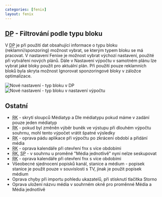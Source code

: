 ```yaml
---
categories: [fenix]
layout: fenix
---
```


## <abbr title="Detailní plán">DP</abbr> - Filtrování podle typu bloku
V  <abbr title="Detailní plán">DP</abbr> je při použití dat obsahující informace o typu bloku (reklamní/sponzoring) možnost vybrat, se kterým typem bloku se má pracovat. V nastavení Fenixe je možnost vybrat výchozí nastavení, použité při vytváření nových plánů. Dále v Nastavení výpočtu v samotném plánu lze vybrat jaké bloky použít pro aktuální plán. Při použití pouze reklamních bloků byla skryta možnost Ignorovat sponzoringové bloky v záložce optimalizace.

![Nové nastavení - typ bloku v DP]({{site.url}}/data/nastaveni_typ_bloku.png) ![Nové nastavení - typ bloku v nastavení výpočtu]({{site.url}}/data/nastaveni_vypoct_typ_bloku.png)

## Ostatní
<ul>
<li><abbr title="Reachové křivky">RK</abbr> - skrytí sloupců Médiatyp a Dle médiatypu pokud máme v zadání pouze jeden médiatyp</li>
<li><abbr title="Reachové křivky">RK</abbr> - pokud byl změněn výběr buněk ve výstupu při dlouhém výpočtu souhrnu, mohl tento výpočet vrátit špatné výsledky</li>
<li><abbr title="Reachové křivky">RK</abbr> - oprava pádu aplikace při výpočtu po zkrácení období a přidání média</li>
<li><abbr title="Reachové křivky">RK</abbr> - oprava kalendáře při otevření fnx s více obdobími</li>

<li><abbr title="Reachové křivky">RK</abbr>, <abbr title="Strategický plán">SP</abbr> - v souhrnu u proměné "Média jednotlivě" nyní nelze seskupovat</li>
<li><abbr title="Reachové křivky">RK</abbr> - oprava kalendáře při otevření fnx s více obdobími</li>

<li>Všeobecné sjednocení popisků kanál, stanice a médium - popisek stanice je použit pouze v souvislosti s TV, jinak je použit popisek médium</li>
<li>Oprava chyby při importu pohledu ukazatelů, při stisknutí tlačítka Storno</li>
<li>Oprava uložení názvu média v souhrném okně pro proměnné Média a Média jednotlivě</li>
</ul>
